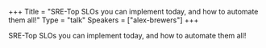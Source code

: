 +++
Title = "SRE-Top SLOs you can implement today, and how to automate them all!"
Type = "talk"
Speakers = ["alex-brewers"]
+++

SRE-Top SLOs you can implement today, and how to automate them all! 